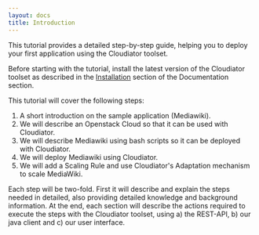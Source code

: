 ```yaml
---
layout: docs
title: Introduction
---
```


This tutorial provides a detailed step-by-step guide, helping you to deploy your first application
using the Cloudiator toolset.

Before starting with the tutorial, install the latest version of the Cloudiator toolset
as described in the [Installation](docs/installation) section of the Documentation section.

This tutorial will cover the following steps:

1. A short introduction on the sample application (Mediawiki).
2. We will describe an Openstack Cloud so that it can be used with Cloudiator.
3. We will describe Mediawiki using bash scripts so it can be deployed with Cloudiator.
4. We will deploy Mediawiki using Cloudiator.
5. We will add a Scaling Rule and use Cloudiator's Adaptation mechanism to scale MediaWiki.

Each step will be two-fold. First it will describe and explain the steps needed in detailed, also
providing detailed knowledge and background information. At the end, each section will describe the actions
required to execute the steps with the Cloudiator toolset, using a) the REST-API, b) our java client and
c) our user interface.
